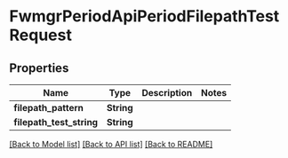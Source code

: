 # FwmgrPeriodApiPeriodFilepathTestRequest

## Properties

Name | Type | Description | Notes
------------ | ------------- | ------------- | -------------
**filepath_pattern** | **String** |  |
**filepath_test_string** | **String** |  |

[[Back to Model list]](../README.md#documentation-for-models) [[Back to API list]](../README.md#documentation-for-api-endpoints) [[Back to README]](../README.md)
